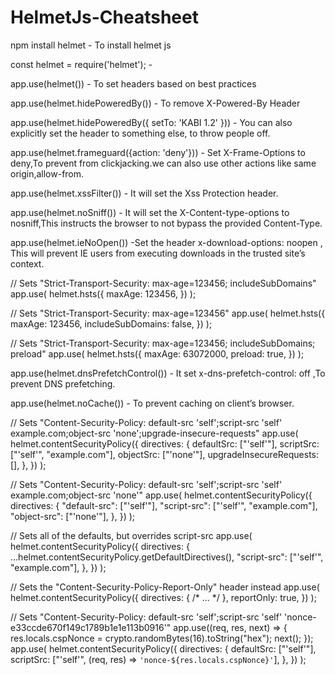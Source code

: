 # HelmetJs-Cheatsheet

npm install helmet - To install helmet js

const helmet = require('helmet');  - 

app.use(helmet()) - To set headers based on best practices

app.use(helmet.hidePoweredBy()) - To remove X-Powered-By Header

app.use(helmet.hidePoweredBy({ setTo: 'KABI 1.2' })) - You can also explicitly set the header to something else, to throw people off.

app.use(helmet.frameguard({action: 'deny'})) - Set X-Frame-Options to deny,To prevent from clickjacking.we can also use other actions like same origin,allow-from.

app.use(helmet.xssFilter()) - It will set the Xss Protection header.

app.use(helmet.noSniff()) - It will set the X-Content-type-options to nosniff,This instructs the browser to not bypass the provided Content-Type.

app.use(helmet.ieNoOpen()) -Set the header x-download-options: noopen
, This will prevent IE users from executing downloads in the trusted site’s context.

// Sets "Strict-Transport-Security: max-age=123456; includeSubDomains"
app.use(
  helmet.hsts({
    maxAge: 123456,
  })
);

// Sets "Strict-Transport-Security: max-age=123456"
app.use(
  helmet.hsts({
    maxAge: 123456,
    includeSubDomains: false,
  })
);

// Sets "Strict-Transport-Security: max-age=123456; includeSubDomains; preload"
app.use(
  helmet.hsts({
    maxAge: 63072000,
    preload: true,
  })
);

app.use(helmet.dnsPrefetchControl()) - It set x-dns-prefetch-control: off
,To prevent DNS prefetching.

app.use(helmet.noCache()) - To prevent caching on client’s browser. 

// Sets "Content-Security-Policy: default-src 'self';script-src 'self' example.com;object-src 'none';upgrade-insecure-requests"
app.use(
  helmet.contentSecurityPolicy({
    directives: {
      defaultSrc: ["'self'"],
      scriptSrc: ["'self'", "example.com"],
      objectSrc: ["'none'"],
      upgradeInsecureRequests: [],
    },
  })
);

// Sets "Content-Security-Policy: default-src 'self';script-src 'self' example.com;object-src 'none'"
app.use(
  helmet.contentSecurityPolicy({
    directives: {
      "default-src": ["'self'"],
      "script-src": ["'self'", "example.com"],
      "object-src": ["'none'"],
    },
  })
);

// Sets all of the defaults, but overrides script-src
app.use(
  helmet.contentSecurityPolicy({
    directives: {
      ...helmet.contentSecurityPolicy.getDefaultDirectives(),
      "script-src": ["'self'", "example.com"],
    },
  })
);

// Sets the "Content-Security-Policy-Report-Only" header instead
app.use(
  helmet.contentSecurityPolicy({
    directives: {
      /* ... */
    },
    reportOnly: true,
  })
);

// Sets "Content-Security-Policy: default-src 'self';script-src 'self' 'nonce-e33ccde670f149c1789b1e1e113b0916'"
app.use((req, res, next) => {
  res.locals.cspNonce = crypto.randomBytes(16).toString("hex");
  next();
});
app.use(
  helmet.contentSecurityPolicy({
    directives: {
      defaultSrc: ["'self'"],
      scriptSrc: ["'self'", (req, res) => `'nonce-${res.locals.cspNonce}'`],
    },
  })
);

